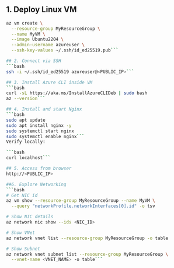 ## 1. Deploy Linux VM
```bash
az vm create \
  --resource-group MyResourceGroup \
  --name MyVM \
  --image Ubuntu2204 \
  --admin-username azureuser \
  --ssh-key-values ~/.ssh/id_ed25519.pub```

## 2. Connect via SSH
```bash
ssh -i ~/.ssh/id_ed25519 azureuser@<PUBLIC_IP>```

## 3. Install Azure CLI inside VM
```bash
curl -sL https://aka.ms/InstallAzureCLIDeb | sudo bash
az --version```

## 4. Install and start Nginx
```bash
sudo apt update
sudo apt install nginx -y
sudo systemctl start nginx
sudo systemctl enable nginx```
Verify locally:

```bash
curl localhost```

## 5. Access from browser
http://<PUBLIC_IP>

##6. Explore Networking
```bash
# Get NIC id
az vm show --resource-group MyResourceGroup --name MyVM \
  --query "networkProfile.networkInterfaces[0].id" -o tsv

# Show NIC details
az network nic show --ids <NIC_ID>

# Show VNet
az network vnet list --resource-group MyResourceGroup -o table

# Show Subnet
az network vnet subnet list --resource-group MyResourceGroup \
  --vnet-name <VNET_NAME> -o table```
